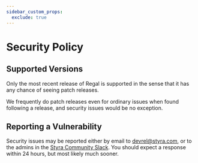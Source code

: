 ```yaml
---
sidebar_custom_props:
  exclude: true
---
```


# Security Policy

## Supported Versions

Only the most recent release of Regal is supported in the sense that it has any chance of seeing patch releases.

We frequently do patch releases even for ordinary issues when found following a release, and security issues would
be no exception.

## Reporting a Vulnerability

Security issues may be reported either by email to [devrel@styra.com](mailto:devrel@styra.com), or to the admins in the
[Styra Community Slack](https://inviter.co/styra). You should expect a response within 24
hours, but most likely much sooner.
